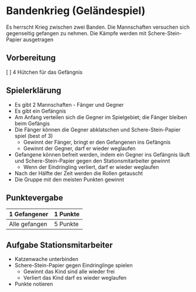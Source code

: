 # Bandenkrieg (Geländespiel)

Es herrscht Krieg zwischen zwei Banden. Die Mannschaften versuchen sich
gegenseitig gefangen zu nehmen. Die Kämpfe werden mit Schere-Stein-Papier
ausgetragen

## Vorbereitung
[ ] 4 Hütchen für das Gefängnis

## Spielerklärung
- Es gibt 2 Mannschaften - Fänger und Gegner
- Es gibt ein Gefängnis
- Am Anfang verteilen sich die Gegner im Spielgebiet; die Fänger bleiben beim Gefängis
- Die Fänger können die Gegner abklatschen und Schere-Stein-Papier spiel (best of 3)
  - Gewinnt der Fänger, bringt er den Gefangenen ins Gefängnis
  - Gewinnt der Gegner, darf er wieder weglaufen
- Gefangene können befreit werden, indem ein Gegner ins Gefängnis läuft und Schere-Stein-Papier gegen den Stationsmitarbeiter gewinnt
  - Wenn der Eindringling verliert, darf er wieder weglaufen
- Nach der Hälfte der Zeit werden die Rollen getauscht
- Die Gruppe mit den meisten Punkten gewinnt

## Punktevergabe
| 1 Gefangener | 1 Punkte |
| --- | --- |
| Alle gefangen | 5 Punkte |

## Aufgabe Stationsmitarbeiter
- Katzenwache unterbinden
- Schere-Stein-Papier gegen Eindringlinge spielen
  - Gewinnt das Kind sind alle wieder frei
  - Verliert das Kind darf es wieder weglaufen
- Punkte notieren
